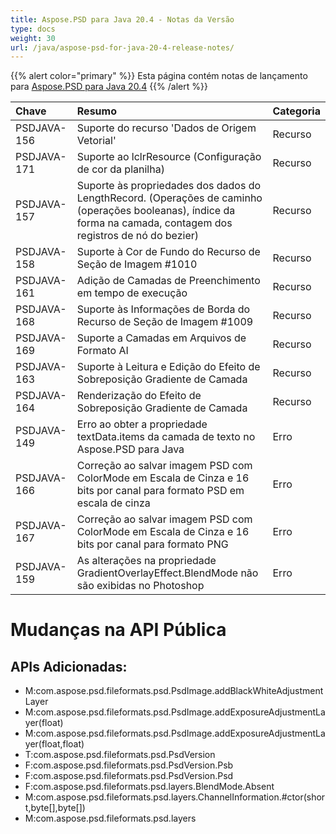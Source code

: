 ```yaml
---
title: Aspose.PSD para Java 20.4 - Notas da Versão
type: docs
weight: 30
url: /java/aspose-psd-for-java-20-4-release-notes/
---
```


{{% alert color="primary" %}} Esta página contém notas de lançamento para [Aspose.PSD para Java 20.4](https://downloads.aspose.com/psd/java/new-releases/aspose.psd-for-java-20.4/) {{% /alert %}} 

|**Chave**|**Resumo**|**Categoria**|
| :- | :- | :- |
|PSDJAVA-156|Suporte do recurso 'Dados de Origem Vetorial'|Recurso|
|PSDJAVA-171|Suporte ao lclrResource (Configuração de cor da planilha)|Recurso|
|PSDJAVA-157|Suporte às propriedades dos dados do LengthRecord. (Operações de caminho (operações booleanas), índice da forma na camada, contagem dos registros de nó do bezier)|Recurso|
|PSDJAVA-158|Suporte à Cor de Fundo do Recurso de Seção de Imagem #1010|Recurso|
|PSDJAVA-161|Adição de Camadas de Preenchimento em tempo de execução|Recurso|
|PSDJAVA-168|Suporte às Informações de Borda do Recurso de Seção de Imagem #1009|Recurso|
|PSDJAVA-169|Suporte a Camadas em Arquivos de Formato AI|Recurso|
|PSDJAVA-163|Suporte à Leitura e Edição do Efeito de Sobreposição Gradiente de Camada|Recurso|
|PSDJAVA-164|Renderização do Efeito de Sobreposição Gradiente de Camada|Recurso|
|PSDJAVA-149|Erro ao obter a propriedade textData.items da camada de texto no Aspose.PSD para Java|Erro|
|PSDJAVA-166|Correção ao salvar imagem PSD com ColorMode em Escala de Cinza e 16 bits por canal para formato PSD em escala de cinza|Erro|
|PSDJAVA-167|Correção ao salvar imagem PSD com ColorMode em Escala de Cinza e 16 bits por canal para formato PNG|Erro|
|PSDJAVA-159|As alterações na propriedade GradientOverlayEffect.BlendMode não são exibidas no Photoshop|Erro|

# **Mudanças na API Pública**
## **APIs Adicionadas:**
- M:com.aspose.psd.fileformats.psd.PsdImage.addBlackWhiteAdjustmentLayer
- M:com.aspose.psd.fileformats.psd.PsdImage.addExposureAdjustmentLayer(float)
- M:com.aspose.psd.fileformats.psd.PsdImage.addExposureAdjustmentLayer(float,float)
- T:com.aspose.psd.fileformats.psd.PsdVersion
- F:com.aspose.psd.fileformats.psd.PsdVersion.Psb
- F:com.aspose.psd.fileformats.psd.PsdVersion.Psd
- F:com.aspose.psd.fileformats.psd.layers.BlendMode.Absent
- M:com.aspose.psd.fileformats.psd.layers.ChannelInformation.#ctor(short,byte[],byte[])
- M:com.aspose.psd.fileformats.psd.layers